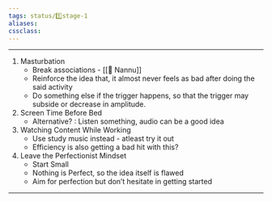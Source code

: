 ```yaml
---
tags: status/1️⃣stage-1 
aliases:
cssclass: 
---
```

---
1. Masturbation
	- Break associations - [[👤 Nannu]]
	- Reinforce the idea that, it almost never feels as bad after doing the said activity
	- Do something else if the trigger happens, so that the trigger may subside or decrease in amplitude.
2. Screen Time Before Bed
	- Alternative? : Listen something, audio can be a good idea
3. Watching Content While Working
	- Use study music instead - atleast try it out
	- Efficiency is also getting a bad hit with this?
4. Leave the Perfectionist Mindset
	- Start Small
	- Nothing is Perfect, so the idea itself is flawed
	- Aim for perfection but don’t hesitate in getting started

---





